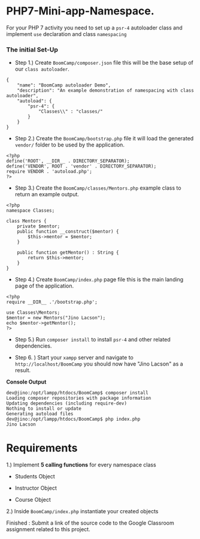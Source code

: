 # PHP7-Mini-app-Namespace.
For your PHP 7 activity you need to set up a `psr-4` autoloader class and implement `use` declaration and class `namespacing`

### The initial Set-Up

* Step 1.) Create `BoomCamp/composer.json` file this will be the base setup of our `class autoloader`.

```
{
    "name": "BoomCamp autoloader Demo",
    "description": "An example demonstration of namespacing with class autoloader",
    "autoload": {
        "psr-4": { 
            "Classes\\" : "classes/"
        }
    }
}
```

* Step 2.) Create the `BoomCamp/bootstrap.php` file it will load the generated `vendor/` folder to be used by the application.

```
<?php
define('ROOT', __DIR__ . DIRECTORY_SEPARATOR);
define('VENDOR', ROOT . 'vendor' . DIRECTORY_SEPARATOR);
require VENDOR . 'autoload.php';
?>
```

* Step 3.) Create the `BoomCamp/classes/Mentors.php` example class to return an example output.

```
<?php 
namespace Classes;

class Mentors {
    private $mentor;
    public function __construct($mentor) {
        $this->mentor = $mentor;
    }

    public function getMentor() : String {
        return $this->mentor;
    }
}
```

* Step 4.) Create `BoomCamp/index.php` page file this is the main landing page of the application.

```
<?php
require __DIR__ .'/bootstrap.php';

use Classes\Mentors;
$mentor = new Mentors("Jino Lacson");
echo $mentor->getMentor();
?>
```

* Step 5.) Run `composer install` to install `psr-4` and other related dependencies.

* Step 6. ) Start your `xampp` server and navigate to `http://localhost/BoomCamp` you should now have "Jino Lacson" as a result.


**Console Output**


```
dev@jino:/opt/lampp/htdocs/BoomCamp$ composer install
Loading composer repositories with package information
Updating dependencies (including require-dev)
Nothing to install or update
Generating autoload files
dev@jino:/opt/lampp/htdocs/BoomCamp$ php index.php
Jino Lacson
```


# Requirements


1.) Implement **5 calling functions** for every namespace class

* Students Object

* Instructor Object

* Course Object

2.) Inside `BoomCamp/index.php` instantiate your created objects


Finished : Submit a link of the source code to the Google Classroom assignment related to this project.
